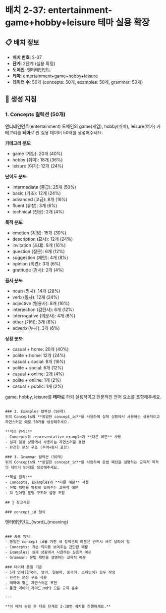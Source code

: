 # 배치 2-37: entertainment-game+hobby+leisure 테마 실용 확장

## 📋 배치 정보
- **배치 번호**: 2-37
- **단계**: 2단계 (실용 확장)
- **도메인**: 엔터테인먼트
- **테마**: entertainment+game+hobby+leisure
- **데이터 수**: 50개 (concepts: 50개, examples: 50개, grammar: 50개)

## 🎯 생성 지침

### 1. Concepts 컬렉션 (50개)
엔터테인먼트(entertainment) 도메인의 game(게임), hobby(취미), leisure(여가) 카테고리를 **테마**로 한 실용 데이터 50개를 생성해주세요.

**카테고리 분포:**
- game (게임): 20개 (40%)
- hobby (취미): 18개 (36%)
- leisure (여가): 12개 (24%)

**난이도 분포:**
- intermediate (중급): 25개 (50%)
- basic (기초): 12개 (24%)
- advanced (고급): 8개 (16%)
- fluent (유창): 3개 (6%)
- technical (전문): 2개 (4%)

**목적 분포:**
- emotion (감정): 15개 (30%)
- description (묘사): 12개 (24%)
- invitation (초대): 8개 (16%)
- question (질문): 6개 (12%)
- suggestion (제안): 4개 (8%)
- opinion (의견): 3개 (6%)
- gratitude (감사): 2개 (4%)

**품사 분포:**
- noun (명사): 14개 (28%)
- verb (동사): 12개 (24%)
- adjective (형용사): 8개 (16%)
- interjection (감탄사): 6개 (12%)
- interrogative (의문사): 4개 (8%)
- other (기타): 3개 (6%)
- adverb (부사): 3개 (6%)

**상황 분포:**
- casual + home: 20개 (40%)
- polite + home: 12개 (24%)
- casual + social: 8개 (16%)
- polite + social: 6개 (12%)
- casual + online: 2개 (4%)
- polite + online: 1개 (2%)
- casual + public: 1개 (2%)

game, hobby, leisure를 **테마**로 하되 실용적이고 전문적인 언어 요소를 포함해주세요.

```

### 2. Examples 컬렉션 (50개)
위의 Concepts와 **동일한 concept_id**를 사용하여 실제 상황에서 사용하는 실용적이고 자연스러운 예문 50개를 생성해주세요.

**핵심 원칙:**
- Concepts의 representative_example과 **다른 예문** 사용
- 실제 일상 상황에서 사용하는 자연스러운 표현
- 완전한 문장 구조 (주어+동사 포함)

### 3. Grammar 컬렉션 (50개)
위의 Concepts와 **동일한 concept_id**를 사용하여 문법 패턴을 설명하는 교육적 목적의 데이터 50개를 생성해주세요.

**핵심 원칙:**
- Concepts, Examples와 **다른 예문** 사용
- 문법 패턴을 명확히 보여주는 교육적 예문
- 각 언어별 문법 구조와 설명 포함

## 📝 참고사항

### concept_id 형식
```
엔터테인먼트_{word}_{meaning}
```

### 중복 방지
- 동일한 concept_id를 가진 세 컬렉션의 예문은 반드시 서로 달라야 함
- Concepts: 기본 의미를 보여주는 간단한 예문
- Examples: 실제 상황에서 사용하는 실용적 예문  
- Grammar: 문법 패턴을 설명하는 교육적 예문

### 데이터 품질 기준
- 5개 언어(한국어, 영어, 일본어, 중국어, 스페인어) 모두 작성
- 완전한 문장 구조 사용
- 테마에 맞는 자연스러운 표현
- 통합_데이터_가이드.md의 모든 규칙 준수

---

**이 배치 완료 후 다음 단계로 2-38번 배치를 진행하세요.**